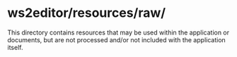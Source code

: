ws2editor/resources/raw/
========================

This directory contains resources that may be used within the application or documents, but are not processed and/or not included with the application itself.

